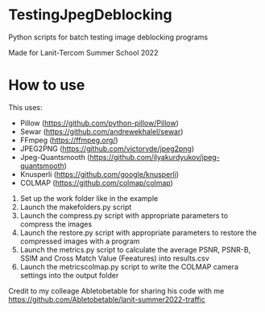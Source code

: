 # TestingJpegDeblocking
Python scripts for batch testing image deblocking programs

Made for Lanit-Tercom Summer School 2022

# How to use

This uses:
- Pillow (https://github.com/python-pillow/Pillow)
- Sewar (https://github.com/andrewekhalel/sewar)
- FFmpeg (https://ffmpeg.org/)
- JPEG2PNG (https://github.com/victorvde/jpeg2png)
- Jpeg-Quantsmooth (https://github.com/ilyakurdyukov/jpeg-quantsmooth)
- Knusperli (https://github.com/google/knusperli)
- COLMAP (https://github.com/colmap/colmap)

1. Set up the work folder like in the example
2. Launch the makefolders.py script
3. Launch the compress.py script with appropriate parameters to compress the images
4. Launch the restore.py script with appropriate parameters to restore the compressed images with a program
5. Launch the metrics.py script to calculate the average PSNR, PSNR-B, SSIM and Cross Match Value (Feeatures) into results.csv
6. Launch the metricscolmap.py script to write the COLMAP camera settings into the output folder

Credit to my colleage Abletobetable for sharing his code with me
https://github.com/Abletobetable/lanit-summer2022-traffic
